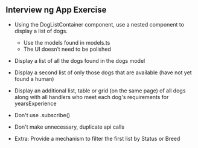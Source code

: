 ## Interview ng App Exercise

- Using the DogListContainer component, use a nested component to display a list of dogs.
	- Use the models found in models.ts
	- The UI doesn’t need to be polished
- Display a list of all the dogs found in the dogs model
- Display a second list of only those dogs that are available (have not yet found a human)


- Display an additional list, table or grid (on the same page) of all dogs along with all handlers who meet each dog's requirements for yearsExperience
- Don't use .subscribe()
- Don't make unnecessary, duplicate api calls

- Extra: Provide a mechanism to filter the first list by Status or Breed
